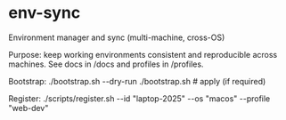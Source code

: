 # env-sync
Environment manager and sync (multi-machine, cross-OS)

Purpose: keep working environments consistent and reproducible across machines.
See docs in /docs and profiles in /profiles.

Bootstrap:
  ./bootstrap.sh --dry-run
  ./bootstrap.sh        # apply (if required)

Register:
  ./scripts/register.sh --id "laptop-2025" --os "macos" --profile "web-dev"
